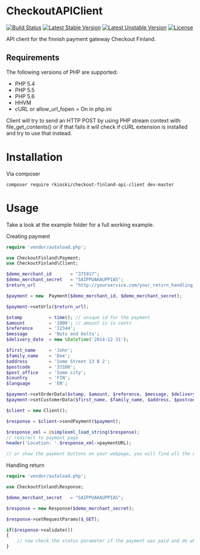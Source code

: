 CheckoutAPIClient
=================

[![Build Status](https://travis-ci.org/rkioski/CheckoutAPIClient.svg?branch=master)](https://travis-ci.org/rkioski/CheckoutAPIClient) [![Latest Stable Version](https://poser.pugx.org/rkioski/checkout-finland-api-client/v/stable.svg)](https://packagist.org/packages/rkioski/checkout-finland-api-client) [![Latest Unstable Version](https://poser.pugx.org/rkioski/checkout-finland-api-client/v/unstable.svg)](https://packagist.org/packages/rkioski/checkout-finland-api-client) [![License](https://poser.pugx.org/rkioski/checkout-finland-api-client/license.svg)](https://packagist.org/packages/rkioski/checkout-finland-api-client)


API client for the finnish payment gateway Checkout Finland.

## Requirements

The following versions of PHP are supported:

* PHP 5.4
* PHP 5.5
* PHP 5.6
* HHVM
* cURL or allow_url_fopen = On in php.ini

Client will try to send an HTTP POST by using PHP stream context with file_get_contents() or if that fails it will check if cURL extension is installed and try to use that instead.


# Installation

Via composer
```
composer require rkioski/checkout-finland-api-client dev-master
```

# Usage

Take a look at the example folder for a full working example.

Creating payment
```php
require 'vendor/autoload.php';

use CheckoutFinland\Payment;
use CheckoutFinland\Client;

$demo_merchant_id       = "375917";
$demo_merchant_secret   = "SAIPPUAKAUPPIAS";
$return_url             = "http://yourservice.com/your_return_handling_script.php";

$payment = new  Payment($demo_merchant_id, $demo_merchant_secret);

$payment->setUrls($return_url);

$stamp          = time(); // unique id for the payment  
$amount         = '1000'; // amount is in cents
$reference      = '12344';
$message        = 'Nuts and bolts';
$delivery_date  = new \DateTime('2014-12-31');

$first_name     = 'John';
$family_name    = 'Doe';
$address        = 'Some Street 13 B 2';
$postcode       = '33100';
$post_office    = 'Some city';
$country        = 'FIN';
$language       = 'EN';

$payment->setOrderData($stamp, $amount, $reference, $message, $delivery_date);
$payment->setCustomerData($first_name, $family_name, $address, $postcode, $post_office, $country, $language);

$client = new Client();

$response = $client->sendPayment($payment);

$response_xml = @simplexml_load_string($response);
// redirect to payment page
header('Location: '.$response_xml->paymentURL);

// or show the payment buttons on your webpage, you will find all the data you need in the response xml
```

Handling return
```php
require 'vendor/autoload.php';

use CheckoutFinland\Response;

$demo_merchant_secret   = "SAIPPUAKAUPPIAS";

$response = new Response($demo_merchant_secret);

$response->setRequestParams($_GET);

if($response->validate()) 
{
    // now check the status parameter if the payment was paid and do whatever you do in your shop when you get money
}
```
